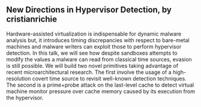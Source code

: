 ## New Directions in Hypervisor Detection, by cristianrichie

Hardware-assisted virtualization is indispensable for dynamic malware analysis but, it introduces timing discrepancies with respect to bare-metal machines and malware writers can exploit those to perform hypervisor detection.
In this talk, we will see how despite sandboxes attempts to modify the values a malware can read from classical time sources, evasion is still possible. We will build two novel primitives taking advantage of recent microarchitectural research. The first involve the usage of a high-resolution covert time source to revisit well-known detection techniques. The second is a prime+probe attack on the last-level cache to detect virtual machine monitor pressure over cache memory caused by its execution from the hypervisor.
